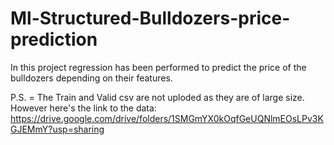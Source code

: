 # Ml-Structured-Bulldozers-price-prediction
In this project regression has been performed to predict the price of the bulldozers depending on their features. 

P.S. = The Train and Valid csv are not uploded as they are of large size. However here's the link to the data: https://drive.google.com/drive/folders/1SMGmYX0kOqfGeUQNlmEOsLPv3KGJEMmY?usp=sharing
